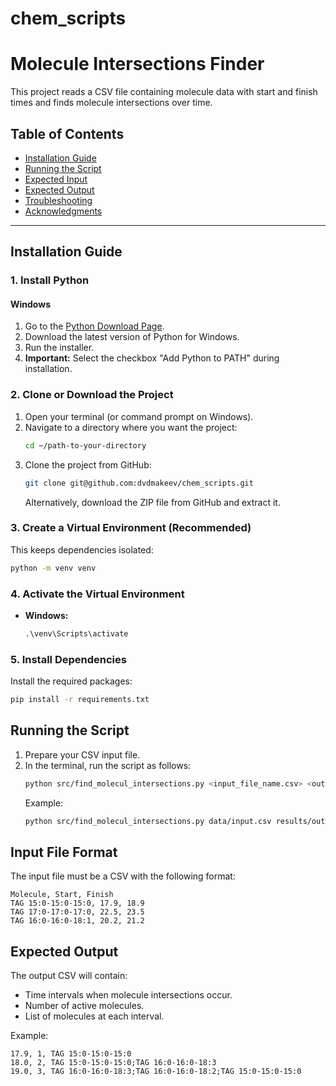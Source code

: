 # chem_scripts

# Molecule Intersections Finder

This project reads a CSV file containing molecule data with start and finish times and finds molecule intersections over time.

## Table of Contents
- [Installation Guide](#installation-guide)
- [Running the Script](#running-the-script)
- [Expected Input](#expected-input)
- [Expected Output](#expected-output)
- [Troubleshooting](#troubleshooting)
- [Acknowledgments](#acknowledgments)

---

## Installation Guide

### 1. Install Python

#### Windows
1. Go to the [Python Download Page](https://www.python.org/downloads/).
2. Download the latest version of Python for Windows.
3. Run the installer.
4. **Important:** Select the checkbox "Add Python to PATH" during installation.

### 2. Clone or Download the Project
1. Open your terminal (or command prompt on Windows).
2. Navigate to a directory where you want the project:
   ```bash
   cd ~/path-to-your-directory
   ```
3. Clone the project from GitHub:
   ```bash
   git clone git@github.com:dvdmakeev/chem_scripts.git
   ```
   Alternatively, download the ZIP file from GitHub and extract it.

### 3. Create a Virtual Environment (Recommended)
This keeps dependencies isolated:
```bash
python -m venv venv
```

### 4. Activate the Virtual Environment
- **Windows:**
  ```cmd
  .\venv\Scripts\activate
  ```
  
### 5. Install Dependencies
Install the required packages:
```bash
pip install -r requirements.txt
```

## Running the Script

1. Prepare your CSV input file.
2. In the terminal, run the script as follows:
   ```bash
   python src/find_molecul_intersections.py <input_file_name.csv> <output_file_name.csv>
   ```
   Example:
   ```bash
   python src/find_molecul_intersections.py data/input.csv results/output.csv
   ```

## Input File Format

The input file must be a CSV with the following format:

```csv
Molecule, Start, Finish
TAG 15:0-15:0-15:0, 17.9, 18.9
TAG 17:0-17:0-17:0, 22.5, 23.5
TAG 16:0-16:0-18:1, 20.2, 21.2
```

## Expected Output
The output CSV will contain:
- Time intervals when molecule intersections occur.
- Number of active molecules.
- List of molecules at each interval.

Example:
```csv
17.9, 1, TAG 15:0-15:0-15:0
18.0, 2, TAG 15:0-15:0-15:0;TAG 16:0-16:0-18:3
19.0, 3, TAG 16:0-16:0-18:3;TAG 16:0-16:0-18:2;TAG 15:0-15:0-15:0
```

